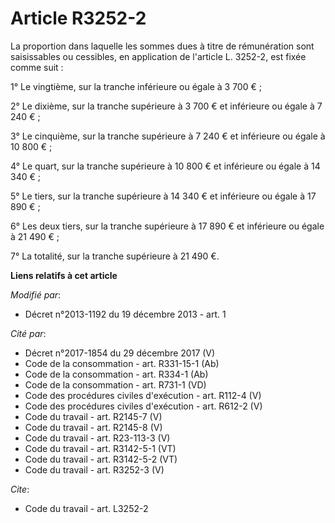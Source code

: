 # Article R3252-2

La proportion dans laquelle les sommes dues à titre de rémunération sont saisissables ou cessibles, en application de
l'article L. 3252-2, est fixée comme suit : 

1° Le vingtième, sur la tranche inférieure ou égale à 3 700 € ; 

2° Le dixième, sur la tranche supérieure à 3 700 € et inférieure ou égale à 7 240 € ; 

3° Le cinquième, sur la tranche supérieure à 7 240 € et inférieure ou égale à 10 800 € ; 

4° Le quart, sur la tranche supérieure à 10 800 € et inférieure ou égale à 14 340 € ; 

5° Le tiers, sur la tranche supérieure à 14 340 € et inférieure ou égale à 17 890 € ; 

6° Les deux tiers, sur la tranche supérieure à 17 890 € et inférieure ou égale à 21 490 € ; 

7° La totalité, sur la tranche supérieure à 21 490 €.

**Liens relatifs à cet article**

_Modifié par_:

  - Décret n°2013-1192 du 19 décembre 2013 - art. 1

_Cité par_:

  - Décret n°2017-1854 du 29 décembre 2017 (V)
  - Code de la consommation - art. R331-15-1 (Ab)
  - Code de la consommation - art. R334-1 (Ab)
  - Code de la consommation - art. R731-1 (VD)
  - Code des procédures civiles d'exécution - art. R112-4 (V)
  - Code des procédures civiles d'exécution - art. R612-2 (V)
  - Code du travail - art. R2145-7 (V)
  - Code du travail - art. R2145-8 (V)
  - Code du travail - art. R23-113-3 (V)
  - Code du travail - art. R3142-5-1 (VT)
  - Code du travail - art. R3142-5-2 (VT)
  - Code du travail - art. R3252-3 (V)

_Cite_:

  - Code du travail - art. L3252-2
